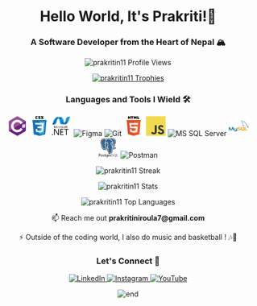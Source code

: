    <h1 align="center">Hello World, It's Prakriti!🌙 </h1>
    <h3 align="center">A Software Developer from the Heart of Nepal 🏔️</h3>
   <p align="center">
    <img src="https://komarev.com/ghpvc/?username=prakritin11&label=Profile%20views&color=0e75b6&style=plastic&logo=github" alt="prakritin11 Profile Views">
</p>
   <p align="center">
    <a href="https://github.com/ryo-ma/github-profile-trophy">
        <img src="https://github-profile-trophy.vercel.app/?username=prakritin11&theme=dracula&margin-w=10&margin-h=10&column=8" alt="prakritin11 Trophies">
    </a>
</p>    
    <h3 align="center">Languages and Tools I Wield 🛠️</h3>
    <p align="center">
        <img src="https://raw.githubusercontent.com/devicons/devicon/master/icons/csharp/csharp-original.svg" alt="C#" width="40" height="40"/> 
        <img src="https://raw.githubusercontent.com/devicons/devicon/master/icons/css3/css3-original-wordmark.svg" alt="CSS3" width="40" height="40"/>
        <img src="https://raw.githubusercontent.com/devicons/devicon/master/icons/dot-net/dot-net-original-wordmark.svg" alt=".NET" width="40" height="40"/> 
        <img src="https://www.vectorlogo.zone/logos/figma/figma-icon.svg" alt="Figma" width="40" height="40"/> 
        <img src="https://www.vectorlogo.zone/logos/git-scm/git-scm-icon.svg" alt="Git" width="40" height="40"/> 
        <img src="https://raw.githubusercontent.com/devicons/devicon/master/icons/html5/html5-original-wordmark.svg" alt="HTML5" width="40" height="40"/> 
        <img src="https://raw.githubusercontent.com/devicons/devicon/master/icons/javascript/javascript-original.svg" alt="JavaScript" width="40" height="40"/> 
        <img src="https://www.svgrepo.com/show/303229/microsoft-sql-server-logo.svg" alt="MS SQL Server" width="40" height="40"/> 
        <img src="https://raw.githubusercontent.com/devicons/devicon/master/icons/mysql/mysql-original-wordmark.svg" alt="MySQL" width="40" height="40"/> 
        <img src="https://raw.githubusercontent.com/devicons/devicon/master/icons/postgresql/postgresql-original-wordmark.svg" alt="PostgreSQL" width="40" height="40"/> 
        <img src="https://www.vectorlogo.zone/logos/getpostman/getpostman-icon.svg" alt="Postman" width="40" height="40"/> 
    </p>
    <p align="center">
    <img src="https://github-readme-streak-stats.herokuapp.com/?user=prakritin11&theme=dracula" alt="prakritin11 Streak">
</p>
<p align="center">
    <img src="https://github-readme-stats.vercel.app/api?username=prakritin11&show_icons=true&locale=en&theme=dracula" alt="prakritin11 Stats">
</p>
<p align="center">
    <img src="https://github-readme-stats.vercel.app/api/top-langs?username=prakritin11&show_icons=true&locale=en&layout=compact&theme=dracula" alt="prakritin11 Top Languages">
</p>
    <p align="center">📫 Reach me out <strong>prakritiniroula7@gmail.com</strong></p>
    <p align="center">⚡ Outside of the coding world, I also do music and basketball ! 🎶🏀</p>
        <h3 align="center">Let's Connect 🤝</h3>
    <p align="center">
        <a href="https://linkedin.com/in/prakritin_11" target="_blank">
            <img src="https://raw.githubusercontent.com/rahuldkjain/github-profile-readme-generator/master/src/images/icons/Social/linked-in-alt.svg" alt="LinkedIn" height="30" width="40" />
        </a>
        <a href="https://instagram.com/prakrity_11" target="_blank">
            <img src="https://raw.githubusercontent.com/rahuldkjain/github-profile-readme-generator/master/src/images/icons/Social/instagram.svg" alt="Instagram" height="30" width="40" />
        </a>
        <a href="https://www.youtube.com/c/prakrity_11" target="_blank">
            <img src="https://raw.githubusercontent.com/rahuldkjain/github-profile-readme-generator/master/src/images/icons/Social/youtube.svg" alt="YouTube" height="30" width="40" />
        </a>
    </p>
       <p align="center">
          <img src="https://i.giphy.com/media/v1.Y2lkPTc5MGI3NjExbnhuc2xneXgxcDFkOWx0MXZ2bTh3bW00dmpoaTBpdjdsamNxaWlpciZlcD12MV9pbnRlcm5hbF9naWZfYnlfaWQmY3Q9Zw/XROOE9NApITmCgF6dZ/giphy.gif" alt="end" width="150" height="150"/>
       </p>
